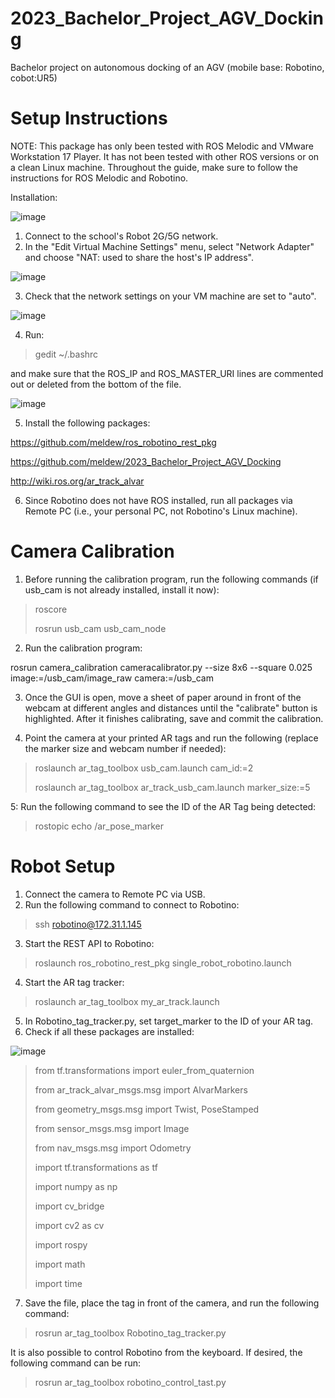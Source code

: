 # 2023_Bachelor_Project_AGV_Docking
Bachelor project on autonomous docking of an AGV (mobile base: Robotino, cobot:UR5)

# Setup Instructions 
NOTE:
This package has only been tested with ROS Melodic and VMware Workstation 17 Player. It has not been tested with other ROS versions or on a clean Linux machine. Throughout the guide, make sure to follow the instructions for ROS Melodic and Robotino.

Installation: 

![image](https://user-images.githubusercontent.com/47281451/233087718-a2e8b6be-58f3-4842-9e0e-6317cbcdca4b.png)

1. Connect to the school's Robot 2G/5G network.
2. In the "Edit Virtual Machine Settings" menu, select "Network Adapter" and choose "NAT: used to share the host's IP address".

![image](https://user-images.githubusercontent.com/47281451/233087765-1ea29109-e8ec-44db-9cb1-c4734efbdca3.png)

3. Check that the network settings on your VM machine are set to "auto".

![image](https://user-images.githubusercontent.com/47281451/233087791-18f94cd3-e51c-4d5c-a45e-c037757fb8a0.png)

4. Run:
 
> gedit ~/.bashrc 

and make sure that the ROS_IP and ROS_MASTER_URI lines are commented out or deleted from the bottom of the file.
 
![image](https://user-images.githubusercontent.com/47281451/233087819-5da66fd3-22f6-480d-abeb-9e251a6b521d.png)


5. Install the following packages:

https://github.com/meldew/ros_robotino_rest_pkg

https://github.com/meldew/2023_Bachelor_Project_AGV_Docking

http://wiki.ros.org/ar_track_alvar

6. Since Robotino does not have ROS installed, run all packages via Remote PC (i.e., your personal PC, not Robotino's Linux machine).

# Camera Calibration

1. Before running the calibration program, run the following commands (if usb_cam is not already installed, install it now):

> roscore
> 
> rosrun usb_cam usb_cam_node

2. Run the calibration program:

rosrun camera_calibration cameracalibrator.py --size 8x6 --square 0.025 image:=/usb_cam/image_raw camera:=/usb_cam

3. Once the GUI is open, move a sheet of paper around in front of the webcam at different angles and distances until the "calibrate" button is highlighted. After it finishes calibrating, save and commit the calibration.

4. Point the camera at your printed AR tags and run the following (replace the marker size and webcam number if needed):

> roslaunch ar_tag_toolbox usb_cam.launch cam_id:=2
>
> roslaunch ar_tag_toolbox ar_track_usb_cam.launch marker_size:=5

5: Run the following command to see the ID of the AR Tag being detected:

> rostopic echo /ar_pose_marker

# Robot Setup 
1. Connect the camera to Remote PC via USB.
2. Run the following command to connect to Robotino:

> ssh robotino@172.31.1.145

3. Start the REST API to Robotino:

> roslaunch ros_robotino_rest_pkg single_robot_robotino.launch

4. Start the AR tag tracker:

> roslaunch ar_tag_toolbox my_ar_track.launch

5. In Robotino_tag_tracker.py, set target_marker to the ID of your AR tag.
6. Check if all these packages are installed:

![image](https://user-images.githubusercontent.com/47281451/233087925-e677eafa-ac74-4c86-aa96-db9d68995528.png)


> from tf.transformations import euler_from_quaternion
>
> from ar_track_alvar_msgs.msg import AlvarMarkers
>
> from geometry_msgs.msg import Twist, PoseStamped
>
> from sensor_msgs.msg import Image
>
> from nav_msgs.msg import Odometry
>
> import tf.transformations as tf
>
> import numpy as np
>
> import cv_bridge
>
> import cv2 as cv
>
> import rospy
>
> import math
>
> import time

7. Save the file, place the tag in front of the camera, and run the following command:

> rosrun ar_tag_toolbox Robotino_tag_tracker.py


It is also possible to control Robotino from the keyboard. If desired, the following command can be run: 

> rosrun ar_tag_toolbox robotino_control_tast.py
